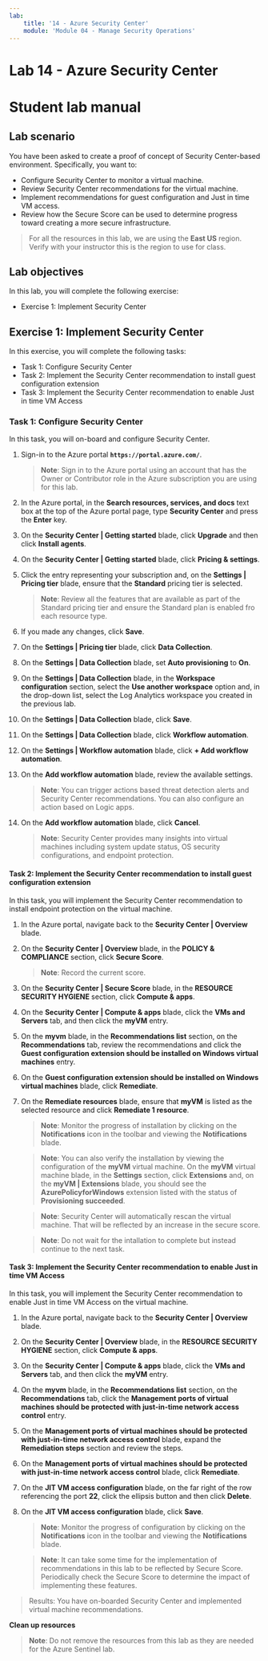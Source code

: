 ```yaml
---
lab:
    title: '14 - Azure Security Center'
    module: 'Module 04 - Manage Security Operations'
---
```


# Lab 14 - Azure Security Center

# Student lab manual

## Lab scenario

You have been asked to create a proof of concept of Security Center-based environment. Specifically, you want to:

- Configure Security Center to monitor a virtual machine.
- Review Security Center recommendations for the virtual machine.
- Implement recommendations for guest configuration and Just in time VM access. 
- Review how the Secure Score can be used to determine progress toward creating a more secure infrastructure.

> For all the resources in this lab, we are using the **East US** region. Verify with your instructor this is the region to use for class. 

## Lab objectives

In this lab, you will complete the following exercise:

- Exercise 1: Implement Security Center

## Exercise 1: Implement Security Center

In this exercise, you will complete the following tasks:

- Task 1: Configure Security Center
- Task 2: Implement the Security Center recommendation to install guest configuration extension
- Task 3: Implement the Security Center recommendation to enable Just in time VM Access

### Task 1: Configure Security Center

In this task, you will on-board and configure Security Center.

1. Sign-in to the Azure portal **`https://portal.azure.com/`**.

    >**Note**: Sign in to the Azure portal using an account that has the Owner or Contributor role in the Azure subscription you are using for this lab.

1. In the Azure portal, in the **Search resources, services, and docs** text box at the top of the Azure portal page, type **Security Center** and press the **Enter** key.

1. On the **Security Center | Getting started** blade, click **Upgrade** and then click **Install agents**.
     
1. On the **Security Center | Getting started** blade, click **Pricing & settings**.

1. Click the entry representing your subscription and, on the **Settings | Pricing tier** blade, ensure that the **Standard** pricing tier is selected. 

    >**Note**: Review all the features that are available as part of the Standard pricing tier and ensure the Standard plan is enabled fro each resource type. 

1. If you made any changes, click **Save**.

1. On the **Settings | Pricing tier** blade, click **Data Collection**.

1. On the **Settings | Data Collection** blade, set **Auto provisioning** to **On**. 

1. On the **Settings | Data Collection** blade, in the **Workspace configuration** section, select the **Use another workspace** option and, in the drop-down list, select the Log Analytics workspace you created in the previous lab. 

1. On the **Settings | Data Collection** blade, click **Save**.

1. On the **Settings | Data Collection** blade, click **Workflow automation**.

1. On the **Settings | Workflow automation** blade, click **+ Add workflow automation**.

1. On the **Add workflow automation** blade, review the available settings. 

    >**Note**: You can trigger actions based threat detection alerts and Security Center recommendations. You can also configure an action based on Logic apps. 

1. On the **Add workflow automation** blade, click **Cancel**.

    >**Note**: Security Center provides many insights into virtual machines including system update status, OS security configurations, and endpoint protection.

#### Task 2: Implement the Security Center recommendation to install guest configuration extension

In this task, you will implement the Security Center recommendation to install endpoint protection on the virtual machine. 

1. In the Azure portal, navigate back to the **Security Center | Overview** blade. 

1. On the **Security Center | Overview** blade, in the **POLICY & COMPLIANCE** section, click **Secure Score**. 

    >**Note**: Record the current score.

1. On the **Security Center | Secure Score** blade, in the **RESOURCE SECURITY HYGIENE** section, click **Compute & apps**.

1. On the **Security Center | Compute & apps** blade, click the **VMs and Servers** tab, and then click the **myVM** entry.

1. On the **myvm** blade, in the **Recommendations list** section, on the **Recommendations** tab, review the recommendations and click the **Guest configuration extension should be installed on Windows virtual machines** entry.

1. On the **Guest configuration extension should be installed on Windows virtual machines** blade, click **Remediate**.

1. On the **Remediate resources** blade, ensure that **myVM** is listed as the selected resource and click **Remediate 1 resource**.

    >**Note**: Monitor the progress of installation by clicking on the **Notifications** icon in the toolbar and viewing the **Notifications** blade. 

    >**Note**: You can also verify the installation by viewing the configuration of the **myVM** virtual machine. On the **myVM** virtual machine blade, in the **Settings** section, click **Extensions** and, on the **myVM | Extensions** blade, you should see the **AzurePolicyforWindows** extension listed with the status of **Provisioning succeeded**.

    >**Note**: Security Center will automatically rescan the virtual machine. That will be reflected by an increase in the secure score.

    >**Note**: Do not wait for the intallation to complete but instead continue to the next task. 

#### Task 3: Implement the Security Center recommendation to enable Just in time VM Access

In this task, you will implement the Security Center recommendation to enable Just in time VM Access on the virtual machine. 

1. In the Azure portal, navigate back to the **Security Center | Overview** blade. 

1. On the **Security Center | Overview** blade, in the **RESOURCE SECURITY HYGIENE** section, click **Compute & apps**.

1. On the **Security Center | Compute & apps** blade, click the **VMs and Servers** tab, and then click the **myVM** entry.

1. On the **myvm** blade, in the **Recommendations list** section, on the **Recommendations** tab, click the **Management ports of virtual machines should be protected with just-in-time network access control** entry.

1. On the **Management ports of virtual machines should be protected with just-in-time network access control** blade, expand the **Remediation steps** section and review the steps. 

1. On the **Management ports of virtual machines should be protected with just-in-time network access control** blade, click **Remediate**.

1. On the **JIT VM access configuration** blade, on the far right of the row referencing the port **22**, click the ellipsis button and then click **Delete**.

1. On the **JIT VM access configuration** blade, click **Save**.

    >**Note**: Monitor the progress of configuration by clicking on the **Notifications** icon in the toolbar and viewing the **Notifications** blade. 

    >**Note**: It can take some time for the implementation of recommendations in this lab to be reflected by Secure Score. Periodically check the Secure Score to determine the impact of implementing these features. 

> Results: You have on-boarded Security Center and implemented virtual machine recommendations. 

**Clean up resources**

>**Note**: Do not remove the resources from this lab as they are needed for the Azure Sentinel lab.